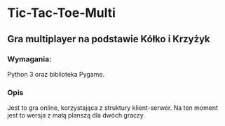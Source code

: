 # Tic-Tac-Toe-Multi
## Gra multiplayer na podstawie Kółko i Krzyżyk
### Wymagania:
Python 3 oraz biblioteka Pygame.

### Opis
Jest to gra online, korzystająca z struktury klient-serwer.
Na ten moment jest to wersja z małą planszą dla dwóch graczy.
